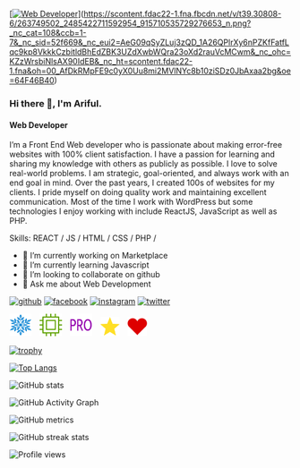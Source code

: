 [[![Web Developer](https://cdn-images.zety.com/pages/web_developer_cover_letter_example_5.jpg)](https://scontent.fdac22-1.fna.fbcdn.net/v/t39.30808-6/263749502_2485422711592954_915710535729276653_n.png?_nc_cat=108&ccb=1-7&_nc_sid=e3f864&_nc_eui2=AeG09qSyZLuj3zQD_1A26QPlrXy6nPZKfFatfLqc9kp8VkkkCzbitldBhEdZBK3UZdXwbWQra23oXd2rauVcMCwm&_nc_ohc=V3fA-K9GYIkAX8vXWJW&_nc_ht=scontent.fdac22-1.fna&oh=00_AfBiD9oapYBJMzOyoiGV8Mh0mPRCN6vDG0SR93wEEsTbXw&oe=64F27100)](https://scontent.fdac22-1.fna.fbcdn.net/v/t39.30808-6/263749502_2485422711592954_915710535729276653_n.png?_nc_cat=108&ccb=1-7&_nc_sid=52f669&_nc_eui2=AeG09qSyZLuj3zQD_1A26QPlrXy6nPZKfFatfLqc9kp8VkkkCzbitldBhEdZBK3UZdXwbWQra23oXd2rauVcMCwm&_nc_ohc=KZzWrsbiNlsAX90IdEB&_nc_ht=scontent.fdac22-1.fna&oh=00_AfDkRMpFE9c0yX0Uu8mi2MVlNYc8b10ziSDz0JbAxaa2bg&oe=64F46B40)


### Hi there 👋, I'm Ariful.
#### Web Developer

I’m a Front End Web developer who is passionate about making error-free websites with 100% client satisfaction. I have a passion for learning and sharing my knowledge with others as publicly as possible. I love to solve real-world problems. I am strategic, goal-oriented, and always work with an end goal in mind. Over the past years, I created 100s of websites for my clients. I pride myself on doing quality work and maintaining excellent communication. Most of the time I work with WordPress but some technologies I enjoy working with include ReactJS, JavaScript as well as PHP.

Skills:  REACT / JS / HTML / CSS / PHP /

- 🔭 I’m currently working on Marketplace 
- 🌱 I’m currently learning Javascript 
- 👯 I’m looking to collaborate on github 
- 💬 Ask me about Web Development 


[<img src='https://cdn.jsdelivr.net/npm/simple-icons@3.0.1/icons/github.svg' alt='github' height='40'>](https://github.com/stackariful)  [<img src='https://cdn.jsdelivr.net/npm/simple-icons@3.0.1/icons/facebook.svg' alt='facebook' height='40'>](https://www.facebook.com/designerbdarif)  [<img src='https://cdn.jsdelivr.net/npm/simple-icons@3.0.1/icons/instagram.svg' alt='instagram' height='40'>](https://www.instagram.com/arifuldesign/)  [<img src='https://cdn.jsdelivr.net/npm/simple-icons@3.0.1/icons/twitter.svg' alt='twitter' height='40'>](https://twitter.com/arifuldesign)  

<a href='https://archiveprogram.github.com/'><img src='https://raw.githubusercontent.com/acervenky/animated-github-badges/master/assets/acbadge.gif' width='40' height='40'></a> <a href='https://docs.github.com/en/developers'><img src='https://raw.githubusercontent.com/acervenky/animated-github-badges/master/assets/devbadge.gif' width='40' height='40'></a> <a href='https://github.com/pricing'><img src='https://raw.githubusercontent.com/acervenky/animated-github-badges/master/assets/pro.gif' width='40' height='40'></a> <a href='https://stars.github.com/'><img src='https://raw.githubusercontent.com/acervenky/animated-github-badges/master/assets/starbadge.gif' width='35' height='35'></a> <a href='https://docs.github.com/en/github/supporting-the-open-source-community-with-github-sponsors'><img src='https://raw.githubusercontent.com/acervenky/animated-github-badges/master/assets/sponsorbadge.gif' width='35' height='35'></a> 

[![trophy](https://github-profile-trophy.vercel.app/?username=stackariful)](https://github.com/ryo-ma/github-profile-trophy)

[![Top Langs](https://github-readme-stats.vercel.app/api/top-langs/?username=stackariful)](https://github.com/anuraghazra/github-readme-stats)

![GitHub stats](https://github-readme-stats.vercel.app/api?username=stackariful&show_icons=true&count_private=true)  

![GitHub Activity Graph](https://activity-graph.herokuapp.com/graph?username=stackariful)  

![GitHub metrics](https://metrics.lecoq.io/stackariful)  

![GitHub streak stats](https://streak-stats.demolab.com/?user=stackariful)  

![Profile views](https://gpvc.arturio.dev/stackariful)  
